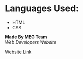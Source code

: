 # Languages Used:
* HTML
* CSS

**Made By MEG Team** <br>
*Web Developers Website*

[Website Link](https://megteam.github.io/Temp/)
